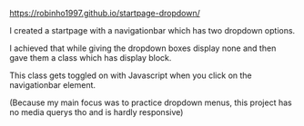 https://robinho1997.github.io/startpage-dropdown/

I created a startpage with a navigationbar which has two dropdown options.

I achieved that while giving the dropdown boxes display none and then gave them a class which has display block.

This class gets toggled on with Javascript when you click on the navigationbar element.



(Because my main focus was to practice dropdown menus, this project has no media querys tho and is hardly responsive)
